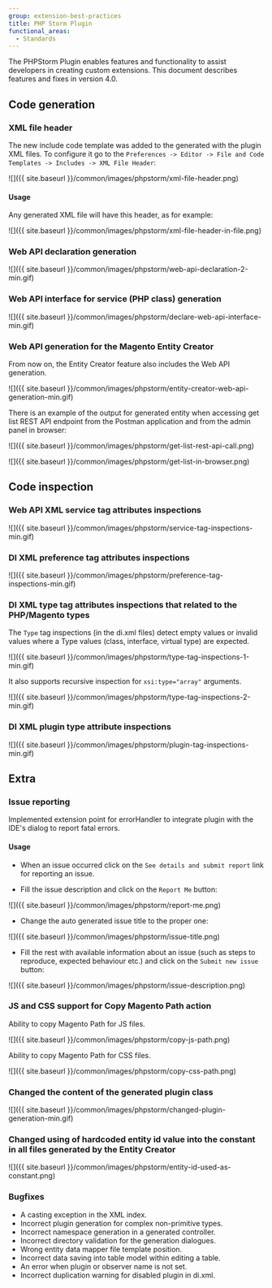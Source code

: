 ```yaml
---
group: extension-best-practices
title: PHP Storm Plugin
functional_areas:
  - Standards
---
```


The PHPStorm Plugin enables features and functionality to assist developers in creating custom extensions.
This document describes features and fixes in version 4.0.

## Code generation

### XML file header

The new include code template was added to the generated with the plugin XML files.
To configure it go to the `Preferences -> Editor -> File and Code Templates -> Includes -> XML File Header`:

![]({{ site.baseurl }}/common/images/phpstorm/xml-file-header.png)

#### Usage

Any generated XML file will have this header, as for example:

![]({{ site.baseurl }}/common/images/phpstorm/xml-file-header-in-file.png)

### Web API declaration generation

![]({{ site.baseurl }}/common/images/phpstorm/web-api-declaration-2-min.gif)

### Web API interface for service (PHP class) generation

![]({{ site.baseurl }}/common/images/phpstorm/declare-web-api-interface-min.gif)

### Web API generation for the Magento Entity Creator

From now on, the Entity Creator feature also includes the Web API generation.

![]({{ site.baseurl }}/common/images/phpstorm/entity-creator-web-api-generation-min.gif)

There is an example of the output for generated entity when accessing get list REST API endpoint from the Postman application and from the admin panel in browser:

![]({{ site.baseurl }}/common/images/phpstorm/get-list-rest-api-call.png)

![]({{ site.baseurl }}/common/images/phpstorm/get-list-in-browser.png)

## Code inspection

### Web API XML service tag attributes inspections

![]({{ site.baseurl }}/common/images/phpstorm/service-tag-inspections-min.gif)

### DI XML preference tag attributes inspections

![]({{ site.baseurl }}/common/images/phpstorm/preference-tag-inspections-min.gif)

### DI XML type tag attributes inspections that related to the PHP/Magento types

The `Type` tag inspections (in the di.xml files) detect empty values or invalid values where a Type values (class, interface, virtual type) are expected.

![]({{ site.baseurl }}/common/images/phpstorm/type-tag-inspections-1-min.gif)

It also supports recursive inspection for `xsi:type="array"` arguments.

![]({{ site.baseurl }}/common/images/phpstorm/type-tag-inspections-2-min.gif)

### DI XML plugin type attribute inspections

![]({{ site.baseurl }}/common/images/phpstorm/plugin-tag-inspections-min.gif)

## Extra

### Issue reporting

Implemented extension point for errorHandler to integrate plugin with the IDE's dialog to report fatal errors.

#### Usage

*  When an issue occurred click on the `See details and submit report` link for reporting an issue.

*  Fill the issue description and click on the `Report Me` button:

![]({{ site.baseurl }}/common/images/phpstorm/report-me.png)

*  Change the auto generated issue title to the proper one:

![]({{ site.baseurl }}/common/images/phpstorm/issue-title.png)

*  Fill the rest with available information about an issue (such as steps to reproduce, expected behaviour etc.) and click on the `Submit new issue` button:

![]({{ site.baseurl }}/common/images/phpstorm/issue-description.png)

### JS and CSS support for Copy Magento Path action

Ability to copy Magento Path for JS files.

![]({{ site.baseurl }}/common/images/phpstorm/copy-js-path.png)

Ability to copy Magento Path for CSS files.

![]({{ site.baseurl }}/common/images/phpstorm/copy-css-path.png)

### Changed the content of the generated plugin class

![]({{ site.baseurl }}/common/images/phpstorm/changed-plugin-generation-min.gif)

### Changed using of hardcoded entity id value into the constant in all files generated by the Entity Creator

![]({{ site.baseurl }}/common/images/phpstorm/entity-id-used-as-constant.png)

### Bugfixes

*  A casting exception in the XML index.
*  Incorrect plugin generation for complex non-primitive types.
*  Incorrect namespace generation in a generated controller.
*  Incorrect directory validation for the generation dialogues.
*  Wrong entity data mapper file template position.
*  Incorrect data saving into table model within editing a table.
*  An error when plugin or observer name is not set.
*  Incorrect duplication warning for disabled plugin in di.xml.
